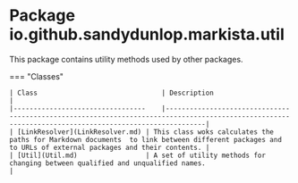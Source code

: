 # Package io.github.sandydunlop.markista.util


This package contains utility methods used by other packages.

=== "Classes"

    | Class                               | Description                                                                                                                                          |
    |---------------------------------    |------------------------------------------------------------------------------------------------------------------------------------------------------|
    | [LinkResolver](LinkResolver.md) | This class woks calculates the paths for Markdown documents  to link between different packages and to URLs of external packages and their contents. |
    | [Util](Util.md)                 | A set of utility methods for changing between qualified and unqualified names.                                                                       |
